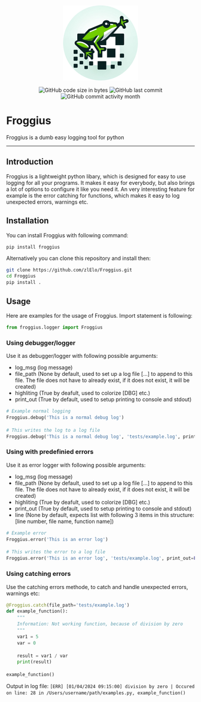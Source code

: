<p align="center">
  <img src="https://github.com/zlElo/Froggius/blob/main/res/froggius-cropped.png?raw=true" style="width: 200px">
</p>

<p align="center">
  <img src="https://img.shields.io/github/languages/code-size/zlElo/Froggius" alt="GitHub code size in bytes" />
  <img src="https://img.shields.io/github/last-commit/zlElo/Froggius" alt="GitHub last commit" />
  <img src="https://img.shields.io/github/commit-activity/m/zlElo/Froggius" alt="GitHub commit activity month" />
</p>

# Froggius
Froggius is a dumb easy logging tool for python

---------

## Introduction
Froggius is a lightweight python libary, which is designed for easy to use logging for all your programs. It makes it easy for everybody, but also brings a lot of options to configure it like you need it. An very interesting feature for example is the error catching for functions, which makes it easy to log unexpected errors, warnings etc.

## Installation
You can install Froggius with following command:
```
pip install froggius
```

Alternatively you can clone this repository and install then:
```bash
git clone https://github.com/zlElo/Froggius.git
cd Froggius
pip install .
```

## Usage
Here are examples for the usage of Froggius. Import statement is following:

```py
from froggius.logger import Froggius
```

### Using debugger/logger
Use it as debugger/logger with following possible arguments:
- log_msg (log message)
- file_path (None by default, used to set up a log file [...] to append to this file. The file does not have to already exist, if it does not exist, it will be created)
- highliting (True by deafult, used to colorize [DBG] etc.)
- print_out (True by default, used to setup printing to console and stdout)

```py
# Example normal logging
Froggius.debug('This is a normal debug log')

# This writes the log to a log file
Froggius.debug('This is a normal debug log', 'tests/example.log', print_out=False)
```

### Using with predefinied errors
Use it as error logger with following possible arguments:
- log_msg (log message)
- file_path (None by default, used to set up a log file [...] to append to this file. The file does not have to already exist, if it does not exist, it will be created)
- highliting (True by deafult, used to colorize [DBG] etc.)
- print_out (True by default, used to setup printing to console and stdout)
- line (None by default, expects list with following 3 items in this structure: [line number, file name, function name])

```py
# Example error
Froggius.error('This is an error log')

# This writes the error to a log file
Froggius.error('This is an error log', 'tests/example.log', print_out=False)
```

### Using catching errors
Use the catching errors methode, to catch and handle unexpected errors, warnings etc:

```py
@Froggius.catch(file_path='tests/example.log')
def example_function():
    """
    Information: Not working function, because of division by zero
    """
    var1 = 5
    var = 0

    result = var1 / var
    print(result)

example_function()
```

Output in log file:
`
[ERR] [01/04/2024 09:15:00] division by zero | Occured on line: 28 in /Users/username/path/examples.py, example_function()
`
